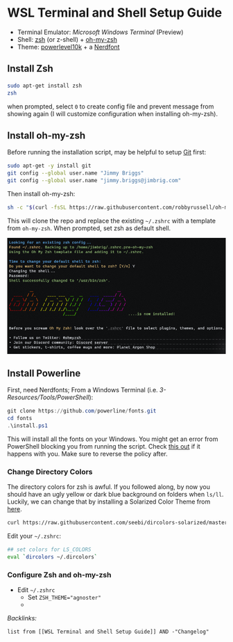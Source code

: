 # WSL Terminal and Shell Setup Guide

* Terminal Emulator: *Microsoft Windows Terminal* (Preview)
* Shell: [zsh](../../3-Resources/Tools/Developer%20Tools/Shell/zsh.md) (or z-shell) + [oh-my-zsh](../../3-Resources/Tools/Developer%20Tools/Shell/oh-my-zsh.md)
* Theme: [powerlevel10k](../../3-Resources/Tools/Developer%20Tools/Shell/powerlevel10k.md) + a [Nerdfont](../../3-Resources/Tools/Developer%20Tools/Shell/Nerdfont.md)

## Install Zsh

````bash
sudo apt-get install zsh
zsh
````

when prompted, select `0` to create config file and prevent message from showing again (I will customize configuration when installing oh-my-zsh).

## Install oh-my-zsh

Before running the installation script, may be helpful to setup [Git](../../3-Resources/Tools/Developer%20Tools/Version%20Control/Git.md) first:

````bash
sudo apt-get -y install git
git config --global user.name "Jimmy Briggs"
git config --global user.name "jimmy.briggs@jimbrig.com"
````

Then install oh-my-zsh:

````bash
sh -c "$(curl -fsSL https://raw.githubusercontent.com/robbyrussell/oh-my-zsh/master/tools/install.sh)"
````

This will clone the repo and replace the existing `~/.zshrc` with a template from `oh-my-zsh`. When prompted, set zsh as default shell.

![Pasted image 20211115122342.png](../../0-Slipbox/_assets/Pasted%20image%2020211115122342.png)

## Install Powerline

First, need Nerdfonts; From a Windows Terminal (i.e. *3-Resources/Tools/PowerShell*):

````PowerShell
git clone https://github.com/powerline/fonts.git
cd fonts
.\install.ps1
````

This will install all the fonts on your Windows. You might get an error from PowerShell blocking you from running the script. Check [this out](https://stackoverflow.com/questions/4037939/powershell-says-execution-of-scripts-is-disabled-on-this-system) if it happens with you. Make sure to reverse the policy after.

### Change Directory Colors

The directory colors for zsh is awful. If you followed along, by now you should have an ugly yellow or dark blue background on folders when `ls/ll`. Luckily, we can change that by installing a Solarized Color Theme from [here](https://github.com/seebi/dircolors-solarized).

````bash
curl https://raw.githubusercontent.com/seebi/dircolors-solarized/master/dircolors.ansi-dark --output ~/.dircolors
````

Edit your `~/.zshrc`:

````bash
## set colors for LS_COLORS
eval `dircolors ~/.dircolors`
````

### Configure Zsh and oh-my-zsh

* Edit `~/.zshrc`
  * Set `ZSH_THEME="agnoster"`
  * 

*Backlinks:*

````dataview
list from [[WSL Terminal and Shell Setup Guide]] AND -"Changelog"
````
